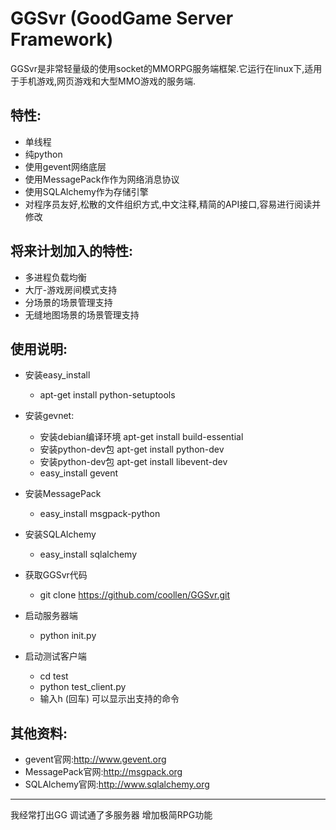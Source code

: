 GGSvr (GoodGame Server Framework)
=====================
GGSvr是非常轻量级的使用socket的MMORPG服务端框架.它运行在linux下,适用于手机游戏,网页游戏和大型MMO游戏的服务端.


特性:
---------------------
* 单线程
* 纯python
* 使用gevent网络底层
* 使用MessagePack作作为网络消息协议
* 使用SQLAlchemy作为存储引擎
* 对程序员友好,松散的文件组织方式,中文注释,精简的API接口,容易进行阅读并修改

将来计划加入的特性:
---------------------
* 多进程负载均衡
* 大厅-游戏房间模式支持
* 分场景的场景管理支持
* 无缝地图场景的场景管理支持

使用说明:
--------------------
* 安装easy_install
  * apt-get install python-setuptools

* 安装gevnet:
  * 安装debian编译环境  apt-get install build-essential 
  * 安装python-dev包 apt-get install python-dev   
  * 安装python-dev包 apt-get install libevent-dev
  * easy_install gevent

* 安装MessagePack
  * easy_install msgpack-python

* 安装SQLAlchemy
  * easy_install sqlalchemy

* 获取GGSvr代码
  * git clone https://github.com/coollen/GGSvr.git

* 启动服务器端
  * python init.py

* 启动测试客户端
  * cd test
  * python test_client.py
  * 输入h (回车) 可以显示出支持的命令


其他资料:
---------------------
* gevent官网:http://www.gevent.org
* MessagePack官网:http://msgpack.org
* SQLAlchemy官网:http://www.sqlalchemy.org

---------------------
我经常打出GG
调试通了多服务器
增加极简RPG功能
